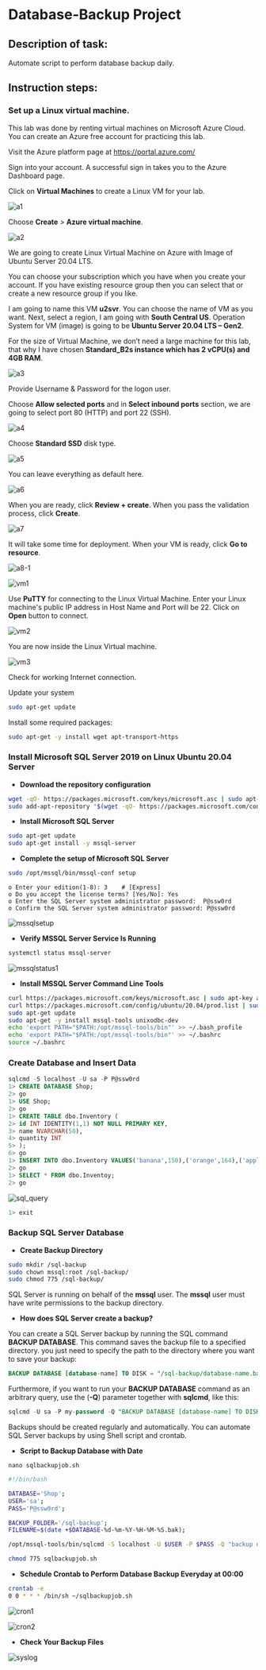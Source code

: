 # Database-Backup Project

## Description of task:

Automate script to perform database backup daily.

## Instruction steps:

### Set up a Linux virtual machine.

This lab was done by renting virtual machines on Microsoft Azure Cloud. You can create an Azure free account for practicing this lab.

Visit the Azure platform page at https://portal.azure.com/

Sign into your account. A successful sign in takes you to the Azure Dashboard page.

Click on **Virtual Machines** to create a Linux VM for your lab.

![a1](https://raw.githubusercontent.com/vottri/Database-Backup/main/material/a1.png)

Choose **Create** > **Azure virtual machine**.

![a2](https://raw.githubusercontent.com/vottri/Database-Backup/main/material/a2.png)

We are going to create Linux Virtual Machine on Azure with Image of Ubuntu Server 20.04 LTS.

You can choose your subscription which you have when you create your account. If you have existing resource group then you can select that or create a new resource group if you like.

I am going to name this VM **u2svr**. You can choose the name of VM as you want. Next, select a region, I am going with **South Central US**. Operation System for VM (image) is going to be **Ubuntu Server 20.04 LTS – Gen2**.

For the size of Virtual Machine, we don’t need a large machine for this lab, that why I have chosen **Standard_B2s instance which has 2 vCPU(s) and 4GB RAM**.

![a3](https://raw.githubusercontent.com/vottri/Database-Backup/main/material/a3.png)

Provide Username & Password for the logon user.

Choose **Allow selected ports** and in **Select inbound ports** section, we are going to select port 80 (HTTP) and port 22 (SSH).

![a4](https://raw.githubusercontent.com/vottri/Database-Backup/main/material/a4.png)

Choose **Standard SSD** disk type.

![a5](https://raw.githubusercontent.com/vottri/Database-Backup/main/material/a5.png)

You can leave everything as default here. 

![a6](https://raw.githubusercontent.com/vottri/Database-Backup/main/material/a6.png)

When you are ready, click **Review + create**. When you pass the validation process, click **Create**.

![a7](https://raw.githubusercontent.com/vottri/Database-Backup/main/material/a7.png)

It will take some time for deployment. When your VM is ready, click **Go to resource**.

![a8-1](https://raw.githubusercontent.com/vottri/Database-Backup/main/material/a8-1.png)

![vm1](https://raw.githubusercontent.com/vottri/Database-Backup/main/material/vm1.png)

Use **PuTTY** for connecting to the Linux Virtual Machine. Enter your Linux machine's public IP address in Host Name and Port will be 22. Click on **Open** button to connect.

![vm2](https://raw.githubusercontent.com/vottri/Database-Backup/main/material/vm2.png)

You are now inside the Linux Virtual machine.

![vm3](https://raw.githubusercontent.com/vottri/Database-Backup/main/material/vm3.png)

Check for working Internet connection.

Update your system

```sh
sudo apt-get update
```

Install some required packages:

```sh
sudo apt-get -y install wget apt-transport-https
```

### Install Microsoft SQL Server 2019 on Linux Ubuntu 20.04 Server

- **Download the repository configuration**

```sh
wget -qO- https://packages.microsoft.com/keys/microsoft.asc | sudo apt-key add -
sudo add-apt-repository "$(wget -qO- https://packages.microsoft.com/config/ubuntu/20.04/mssql-server-2019.list)"
```

- **Install Microsoft SQL Server**

```sh
sudo apt-get update
sudo apt-get install -y mssql-server
```

- **Complete the setup of Microsoft SQL Server**

```sh
sudo /opt/mssql/bin/mssql-conf setup
```

```
o Enter your edition(1-8): 3 	# [Express]
o Do you accept the license terms? [Yes/No]: Yes
o Enter the SQL Server system administrator password:  P@ssw0rd
o Confirm the SQL Server system administrator password: P@ssw0rd
```

![mssqlsetup](https://raw.githubusercontent.com/vottri/Database-Backup/main/material/mssqlsetup.png)

- **Verify MSSQL Server Service Is Running**

```sh
systemctl status mssql-server
```             

![mssqlstatus1](https://raw.githubusercontent.com/vottri/Database-Backup/main/material/mssqlstatus1.png)

- **Install MSSQL Server Command Line Tools**

```sh
curl https://packages.microsoft.com/keys/microsoft.asc | sudo apt-key add -
curl https://packages.microsoft.com/config/ubuntu/20.04/prod.list | sudo tee /etc/apt/sources.list.d/msprod.list
sudo apt-get update
sudo apt-get -y install mssql-tools unixodbc-dev
echo 'export PATH="$PATH:/opt/mssql-tools/bin"' >> ~/.bash_profile
echo 'export PATH="$PATH:/opt/mssql-tools/bin"' >> ~/.bashrc 
source ~/.bashrc
```

### Create Database and Insert Data

```sql
sqlcmd -S localhost -U sa -P P@ssw0rd
1> CREATE DATABASE Shop;
2> go
1> USE Shop;
2> go
1> CREATE TABLE dbo.Inventory (
2> id INT IDENTITY(1,1) NOT NULL PRIMARY KEY,
3> name NVARCHAR(50),
4> quantity INT
5> );
6> go
1> INSERT INTO dbo.Inventory VALUES('banana',150),('orange',164),('apple',120);
2> go
1> SELECT * FROM dbo.Inventoy;
2> go
```
![sql_query](https://raw.githubusercontent.com/vottri/Database-Backup/main/material/SQL%20query.png)

```sql
1> exit
```

### Backup SQL Server Database

- **Create Backup Directory**

```sh
sudo mkdir /sql-backup
sudo chown mssql:root /sql-backup/
sudo chmod 775 /sql-backup/
```

SQL Server is running on behalf of the **mssql** user. The **mssql** user must have write permissions to the backup directory.

- **How does SQL Server create a backup?**

You can create a SQL Server backup by running the SQL command **BACKUP DATABASE**. This command saves the backup file to a specified directory. you just need to specify the path to the directory where you want to save your backup:

```sql
BACKUP DATABASE [database-name] TO DISK = "/sql-backup/database-name.bak";
```

Furthermore, if you want to run your **BACKUP DATABASE** command as an arbitrary query, use the (**-Q**) parameter together with **sqlcmd**, like this:

```sql
sqlcmd -U sa -P my-password -Q "BACKUP DATABASE [database-name] TO DISK = '/sql-backup/database-name.bak';"
```

Backups should be created regularly and automatically. You can automate SQL Server backups by using Shell script and crontab.

- **Script to Backup Database with Date**

```
nano sqlbackupjob.sh
```

```sh
#!/bin/bash

DATABASE='Shop';
USER='sa';
PASS='P@ssw0rd';

BACKUP_FOLDER='/sql-backup';
FILENAME=$(date +$DATABASE-%d-%m-%Y-%H-%M-%S.bak);

/opt/mssql-tools/bin/sqlcmd -S localhost -U $USER -P $PASS -Q "backup database $DATABASE to disk='$BACKUP_FOLDER/$FILENAME';"
```

```sh
chmod 775 sqlbackupjob.sh
```

- **Schedule Crontab to Perform Database Backup Everyday at 00:00**

```sh
crontab -e
0 0 * * * /bin/sh ~/sqlbackupjob.sh
```

![cron1](https://raw.githubusercontent.com/vottri/Database-Backup/main/material/cron1.png)

![cron2](https://raw.githubusercontent.com/vottri/Database-Backup/main/material/cron2.png)

- **Check Your Backup Files**

![syslog](https://raw.githubusercontent.com/vottri/Database-Backup/main/material/syslog.png)


       
